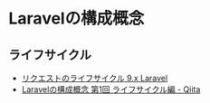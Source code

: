 # Laravelの構成概念
## ライフサイクル
- [リクエストのライフサイクル 9.x Laravel](https://readouble.com/laravel/9.x/ja/lifecycle.html)
- [Laravelの構成概念 第1回 ライフサイクル編 - Qiita](https://qiita.com/ucan-lab/items/5e0a4584c5321a502da7)